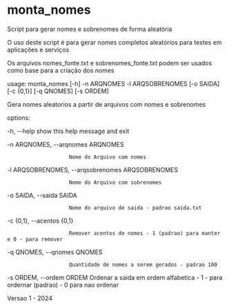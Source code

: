 # monta_nomes
Script para gerar nomes e sobrenomes de forma aleatória

O uso deste script é para gerar nomes completos aleatórios para testes em aplicações e serviços

Os arquivos nomes_fonte.txt e sobrenomes_fonte.txt podem ser usados como base para a criação dos nomes

usage: monta_nomes [-h] -n ARQNOMES -l ARQSOBRENOMES [-o SAIDA] [-c {0,1}] [-q QNOMES] [-s ORDEM]


Gera nomes aleatorios a partir de arquivos com nomes e sobrenomes


options:

  -h, --help            show this help message and exit
  
  -n ARQNOMES, --arqnomes ARQNOMES
  
                        Nome do Arquivo com nomes
                        
  -l ARQSOBRENOMES, --arqsobrenomes ARQSOBRENOMES
  
                        Nome do Arquivo com sobrenomes
                        
  -o SAIDA, --saida SAIDA
  
                        Nome do arquivo de saida - padrao saida.txt
                        
  -c {0,1}, --acentos {0,1}
  
                        Remover acentos do nomes - 1 (padrao) para manter e 0 - para remover
                        
  -q QNOMES, --qnomes QNOMES
  
                        Quantidade de nomes a serem gerados - padrao 100
                        
  -s ORDEM, --ordem ORDEM
                        Ordenar a saida em ordem alfabetica - 1 - para ordernar (padrao) - 0 para nao ordenar

Versao 1 - 2024
